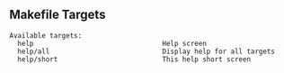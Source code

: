 <!-- markdownlint-disable -->
## Makefile Targets
```text
Available targets:
  help                                Help screen
  help/all                            Display help for all targets
  help/short                          This help short screen
```
<!-- markdownlint-restore -->
